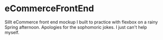 # eCommerceFrontEnd
Sillt eCommerce front end mockup I built to practice with flexbox on a rainy Spring afternoon. Apologies for the sophomoric jokes. I just can't help myself.
